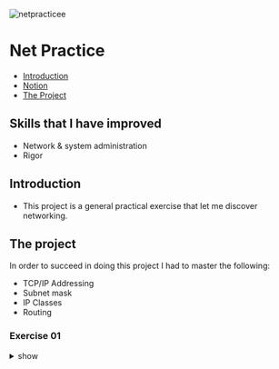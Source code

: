 ![netpracticee](https://user-images.githubusercontent.com/63206471/175390369-33add942-d657-4684-add8-da89ea61b7ba.png)

# Net Practice

* [Introduction](#introduction)
* [Notion](#notion-link)
* [The Project](#the-project)


## Skills that I have improved
* Network & system administration
* Rigor

## Introduction
* This project is a general practical exercise that let me discover networking.

## The project
In order to succeed in doing this project I had to master the following:
* TCP/IP Addressing
* Subnet mask
* IP Classes
* Routing

### Exercise 01

<details>
  <summary>show</summary>
  
  Problem Exercise
  ![Problem](img_solution/Ex_01_unsolved.png)<br>
  
  Solution Exercise
  ![Solution](img_solution/Ex_01_solved.png)<br>
  * `104.95.23` is the first network IP
  * _Client A_ and _Client B_ are on the same network so they need to have the same network IP
  * The host interval for the mask `255.255.255.0` is `1 to 254`. The host part of _Client A_  IP need to be on this interval
  * Repeat the logic for _Client D_
</details>
